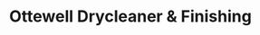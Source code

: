 ---
title: "Ottewell Drycleaner & Finishing"
url: /edmonton/ottewell-drycleaner-und-finishing/
shop: Wäscherei
---